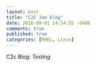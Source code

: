 ```yaml
---
layout: post
title: "C2C Joe blog"
date: 2016-09-01 14:54:55 -0400
comments: true
published: true
categories: [RHEL, Linux]
---
```

C2c Blog: *Testing* 

<!---
This is a blog
### testing
# 
`<addr testing embedded i code>`   
`<addr testing embedded i code>`   
```javascript
Testingissssssssssssssssss   sssssssssssssssssss  sssssssssssssssssssssssssssssssssssssssssssssssssssssssssssssssssssssssssssssssssssssssssssssssssssssssssssssss  ssssssssssssssssssssssssssssssssssssssssss dddddddddddddddddddddddddddddddddddddddddddddddddddd

```
Inline `code` has `back-ticks around` it.

I think you should use an

[I'm an inline-style link](https://www.google.com)


Emphasis, aka italics, with *asterisks* or _underscores_.

Strong emphasis, aka bold, with **asterisks** or __underscores__.

Combined emphasis with **asterisks and _underscores_**.

Strikethrough uses two tildes. ~~Scratch this.~~

-->
